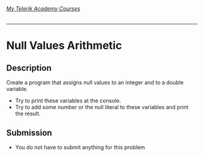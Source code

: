 ###### [My Telerik Academy Courses](https://github.com/nikolovdeyan/TelerikAcademy) 
-------------------------------------

Null Values Arithmetic
=======================

## Description
Create a program that assigns null values to an integer and to a double variable. 
- Try to print these variables at the console. 
- Try to add some number or the null literal to these variables and print the result.

## Submission
- You do not have to submit anything for this problem
